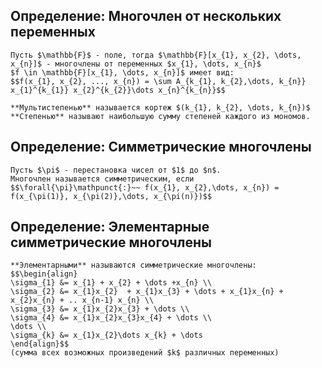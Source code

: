 ## Определение: Многочлен от нескольких переменных
```spoiler-markdown
Пусть $\mathbb{F}$ - поле, тогда $\mathbb{F}[x_{1}, x_{2}, \dots, x_{n}]$ - многочлены от переменных $x_{1}, \dots, x_{n}$
$f \in \mathbb{F}[x_{1}, \dots, x_{n}]$ имеет вид:
$$f(x_{1}, x_{2}, ..., x_{n}) = \sum A_{k_{1}, k_{2},\dots, k_{n}} x_{1}^{k_{1}} x_{2}^{k_{2}}\dots x_{n}^{k_{n}}$$

**Мультистепенью** называется кортеж $(k_{1}, k_{2}, \dots, k_{n})$
**Степенью** называют наибольшую сумму степеней каждого из мономов.
```

## Определение: Симметрические многочлены
```spoiler-markdown
Пусть $\pi$ - перестановка чисел от $1$ до $n$.
Многочлен называется симметрическим, если
$$\forall{\pi}\mathpunct{:}~~ f(x_{1}, x_{2},\dots, x_{n}) = f(x_{\pi(1)}, x_{\pi(2)},\dots, x_{\pi(n)})$$
```

## Определение: Элементарные симметрические многочлены
```spoiler-markdown
**Элементарными** называются симметрические многочлены:
$$\begin{align}
\sigma_{1} &= x_{1} + x_{2} + \dots +x_{n} \\
\sigma_{2} &= x_{1}x_{2}  + x_{1}x_{3} + \dots + x_{1}x_{n} + x_{2}x_{n} + .. x_{n-1} x_{n} \\
\sigma_{3} &= x_{1}x_{2}x_{3} + \dots \\
\sigma_{4} &= x_{1}x_{2}x_{3}x_{4} + \dots \\
\dots \\
\sigma_{k} &= x_{1}x_{2}\dots x_{k} + \dots
\end{align}$$
(сумма всех возможных произведений $k$ различных переменных)
```
